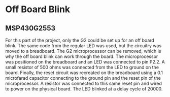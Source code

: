 # Off Board Blink

## MSP430G2553

For this part of the project, only the G2 could be set up for an off board blink. The same code from the regular LED was used, but the circuitry was 
moved to a breadboard. The G2 microprocessor can be removed, which is why the off board blink can work through the board. The microprocessor
was positioned on the breadboard and an LED was connected to pin P2.2. A small resistor of 500 ohms was connected from the LED to ground on the board.
Finally, the reset circuit was recreated on the breadboard using a 0.1 microfarad capacitor connecting to the ground pin and the reset pin of the 
microprocessor. A resistor was connected to this same reset pin and wired to power on the physical board. The LED blinked at a delay cycle of 20000.
